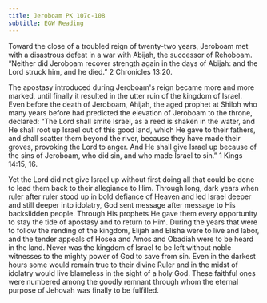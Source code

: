```yaml
---
title: Jeroboam PK 107c-108
subtitle: EGW Reading
---
```


Toward the close of a troubled reign of twenty-two years, Jeroboam met with a disastrous defeat in a war with Abijah, the successor of Rehoboam. “Neither did Jeroboam recover strength again in the days of Abijah: and the Lord struck him, and he died.” 2 Chronicles 13:20.

The apostasy introduced during Jeroboam's reign became more and more marked, until finally it resulted in the utter ruin of the kingdom of Israel. Even before the death of Jeroboam, Ahijah, the aged prophet at Shiloh who many years before had predicted the elevation of Jeroboam to the throne, declared: “The Lord shall smite Israel, as a reed is shaken in the water, and He shall root up Israel out of this good land, which He gave to their fathers, and shall scatter them beyond the river, because they have made their groves, provoking the Lord to anger. And He shall give Israel up because of the sins of Jeroboam, who did sin, and who made Israel to sin.” 1 Kings 14:15, 16.

Yet the Lord did not give Israel up without first doing all that could be done to lead them back to their allegiance to Him. Through long, dark years when ruler after ruler stood up in bold defiance of Heaven and led Israel deeper and still deeper into idolatry, God sent message after message to His backslidden people. Through His prophets He gave them every opportunity to stay the tide of apostasy and to return to Him. During the years that were to follow the rending of the kingdom, Elijah and Elisha were to live and labor, and the tender appeals of Hosea and Amos and Obadiah were to be heard in the land. Never was the kingdom of Israel to be left without noble witnesses to the mighty power of God to save from sin. Even in the darkest hours some would remain true to their divine Ruler and in the midst of idolatry would live blameless in the sight of a holy God. These faithful ones were numbered among the goodly remnant through whom the eternal purpose of Jehovah was finally to be fulfilled.